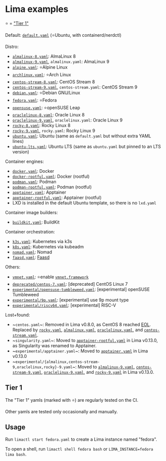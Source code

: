 # Lima examples

⭐ = ["Tier 1"](#tier-1)

Default: [`default.yaml`](./default.yaml) (⭐Ubuntu, with containerd/nerdctl)

Distro:
- [`almalinux-8.yaml`](./almalinux-8.yaml): AlmaLinux 8
- [`almalinux-9.yaml`](./almalinux-9.yaml), `almalinux.yaml`: AlmaLinux 9
- [`alpine.yaml`](./alpine.yaml): ⭐Alpine Linux
- [`archlinux.yaml`](./archlinux.yaml): ⭐Arch Linux
- [`centos-stream-8.yaml`](./centos-stream-8.yaml): CentOS Stream 8
- [`centos-stream-9.yaml`](./centos-stream-9.yaml), `centos-stream.yaml`: CentOS Stream 9
- [`debian.yaml`](./debian.yaml): ⭐Debian GNU/Linux
- [`fedora.yaml`](./fedora.yaml): ⭐Fedora
- [`opensuse.yaml`](./opensuse.yaml): ⭐openSUSE Leap
- [`oraclelinux-8.yaml`](./oraclelinux-8.yaml): Oracle Linux 8
- [`oraclelinux-9.yaml`](./oraclelinux-9.yaml), `oraclelinux.yaml`: Oracle Linux 9
- [`rocky-8.yaml`](./rocky-8.yaml): Rocky Linux 8
- [`rocky-9.yaml`](./rocky-9.yaml), `rocky.yaml`: Rocky Linux 9
- [`ubuntu.yaml`](./ubuntu.yaml): Ubuntu (same as `default.yaml` but without extra YAML lines)
- [`ubuntu-lts.yaml`](./ubuntu-lts.yaml): Ubuntu LTS (same as `ubuntu.yaml` but pinned to an LTS version)

Container engines:
- [`docker.yaml`](./docker.yaml): Docker
- [`docker-rootful.yaml`](./docker-rootful.yaml): Docker (rootful)
- [`podman.yaml`](./podman.yaml): Podman
- [`podman-rootful.yaml`](./podman-rootful.yaml): Podman (rootful)
- [`apptainer.yaml`](./apptainer.yaml): Apptainer
- [`apptainer-rootful.yaml`](./apptainer-rootful.yaml): Apptainer (rootful)
- LXD is installed in the default Ubuntu template, so there is no `lxd.yaml`

Container image builders:
- [`buildkit.yaml`](./buildkit.yaml): BuildKit

Container orchestration:
- [`k3s.yaml`](./k3s.yaml): Kubernetes via k3s
- [`k8s.yaml`](./k8s.yaml): Kubernetes via kubeadm
- [`nomad.yaml`](./nomad.yaml): Nomad
- [`faasd.yaml`](./faasd.yaml): [Faasd](https://docs.openfaas.com/deployment/faasd/)

Others:
- [`vmnet.yaml`](./vmnet.yaml): ⭐enable [`vmnet.framework`](../docs/network.md)
- [`deprecated/centos-7.yaml`](./deprecated/centos-7.yaml): [deprecated] CentOS Linux 7
- [`experimental/opensuse-tumbleweed.yaml`](experimental/opensuse-tumbleweed.yaml): [experimental] openSUSE Tumbleweed
- [`experimental/9p.yaml`](experimental/9p.yaml): [experimental] use 9p mount type
- [`experimental/riscv64.yaml`](experimental/riscv64.yaml): [experimental] RISC-V

Lost+found:
- ~`centos.yaml`~: Removed in Lima v0.8.0, as CentOS 8 reached [EOL](https://www.centos.org/centos-linux-eol/).
  Replaced by [`rocky.yaml`](./rocky.yaml), [`almalinux.yaml`](./almalinux.yaml), [`oraclelinux.yaml`](./oraclelinux.yaml),
  and [`centos-stream.yaml`](./centos-stream.yaml).
- ~`singularity.yaml`~: Moved to [`apptainer-rootful.yaml`](./apptainer-rootful.yaml) in Lima v0.13.0, as Singularity was renamed to Apptainer.
- ~`experimental/apptainer.yaml`~: Moved to [`apptainer.yaml`](./apptainer.yaml) in Lima v0.13.0
- ~`experimental/{almalinux,centos-stream-9,oraclelinux,rocky}-9.yaml`~: Moved to [`almalinux-9.yaml`](./almalinux.yaml), [`centos-stream-9.yaml`](./centos-stream-9.yaml),
  [`oraclelinux-9.yaml`](./oraclelinux-9.yaml), and [`rocky-9.yaml`](./rocky-9.yaml) in Lima v0.13.0.

## Tier 1

The "Tier 1" yamls (marked with ⭐) are regularly tested on the CI.

Other yamls are tested only occasionally and manually.

## Usage
Run `limactl start fedora.yaml` to create a Lima instance named "fedora".

To open a shell, run `limactl shell fedora bash` or `LIMA_INSTANCE=fedora lima bash`.
